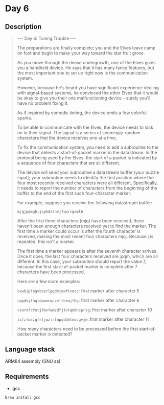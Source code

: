 # Day 6

## Description

> --- Day 6: Tuning Trouble ---
>
> The preparations are finally complete; you and the Elves leave camp on foot and begin to make your way toward the star fruit grove.
>
> As you move through the dense undergrowth, one of the Elves gives you a handheld device. He says that it has many fancy features, but the most important one to set up right now is the communication system.
>
> However, because he's heard you have significant experience dealing with signal-based systems, he convinced the other Elves that it would be okay to give you their one malfunctioning device - surely you'll have no problem fixing it.
>
> As if inspired by comedic timing, the device emits a few colorful sparks.
>
> To be able to communicate with the Elves, the device needs to lock on to their signal. The signal is a series of seemingly-random characters that the device receives one at a time.
>
> To fix the communication system, you need to add a subroutine to the device that detects a start-of-packet marker in the datastream. In the protocol being used by the Elves, the start of a packet is indicated by a sequence of four characters that are all different.
>
> The device will send your subroutine a datastream buffer (your puzzle input); your subroutine needs to identify the first position where the four most recently received characters were all different. Specifically, it needs to report the number of characters from the beginning of the buffer to the end of the first such four-character marker.
>
> For example, suppose you receive the following datastream buffer:
>
> `mjqjpqmgbljsphdztnvjfqwrcgsmlb`
>
> After the first three characters (mjq) have been received, there haven't been enough characters received yet to find the marker. The first time a marker could occur is after the fourth character is received, making the most recent four characters mjqj. Because j is repeated, this isn't a marker.
>
> The first time a marker appears is after the seventh character arrives. Once it does, the last four characters received are jpqm, which are all different. In this case, your subroutine should report the value 7, because the first start-of-packet marker is complete after 7 characters have been processed.
>
> Here are a few more examples:
>
> `bvwbjplbgvbhsrlpgdmjqwftvncz`: first marker after character 5
>
> `nppdvjthqldpwncqszvftbrmjlhg`: first marker after character 6
>
> `nznrnfrfntjfmvfwmzdfjlvtqnbhcprsg`: first marker after character 10
>
> `zcfzfwzzqfrljwzlrfnpqdbhtmscgvjw`: first marker after character 11
>
> How many characters need to be processed before the first start-of-packet marker is detected?

## Language stack

ARM64 assembly (GNU as)

## Requirements

- gcc

```sh
brew install gcc
```
